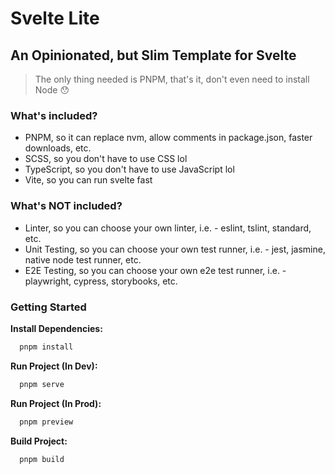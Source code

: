 # Svelte Lite
## An Opinionated, but Slim Template for Svelte

> The only thing needed is PNPM, that's it, don't even need to install Node :hushed:

### What's included?
- PNPM, so it can replace nvm, allow comments in package.json, faster downloads, etc.
- SCSS, so you don't have to use CSS lol
- TypeScript, so you don't have to use JavaScript lol
- Vite, so you can run svelte fast

### What's NOT included?
- Linter, so you can choose your own linter, i.e. - eslint, tslint, standard, etc.
- Unit Testing, so you can choose your own test runner, i.e. - jest, jasmine, native node test runner, etc.
- E2E Testing, so you can choose your own e2e test runner, i.e. - playwright, cypress, storybooks, etc.

### Getting Started
**Install Dependencies:**
```sh
  pnpm install
```

**Run Project (In Dev):**
```sh
  pnpm serve
```

**Run Project (In Prod):**
```sh
  pnpm preview
```

**Build Project:**
```sh
  pnpm build
```
